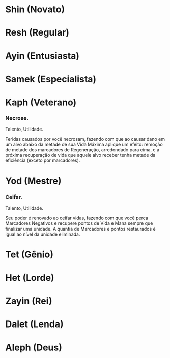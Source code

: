 # Shin (Novato)

# Resh (Regular)

# Ayin (Entusiasta)

# Samek (Especialista)

# Kaph (Veterano)

### Necrose.

Talento, Utilidade.

Feridas causados por você necrosam, fazendo com que ao causar dano em um alvo abaixo da metade de sua Vida Máxima aplique um efeito: remoção de metade dos marcadores de Regeneração, arredondado para cima, e a próxima recuperação de vida que aquele alvo receber tenha metade da eficiência (exceto por marcadores).

# Yod (Mestre)

### Ceifar.

Talento, Utilidade.

Seu poder é renovado ao ceifar vidas, fazendo com que você perca Marcadores Negativos e recupere pontos de Vida e Mana sempre que finalizar uma unidade. A quantia de Marcadores e pontos restaurados é igual ao nível da unidade eliminada.

# Tet (Gênio)

# Het (Lorde)

# Zayin (Rei)

# Dalet (Lenda)

# Aleph (Deus)

